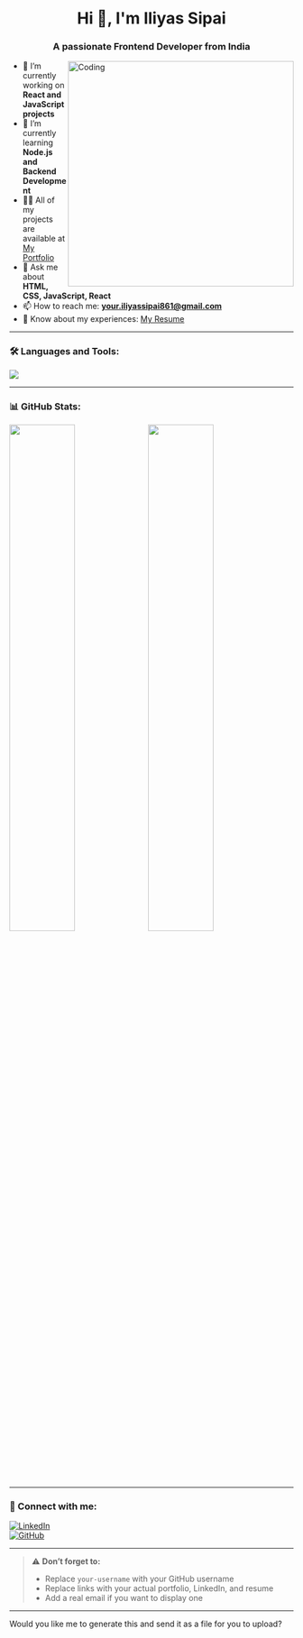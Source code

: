 <h1 align="center">Hi 👋, I'm Iliyas Sipai</h1>
<h3 align="center">A passionate Frontend Developer from India</h3>

<img align="right" alt="Coding" width="400" src="https://cdn.dribbble.com/users/1162077/screenshots/3848914/media/320984a9ca58b9024f1a1ab19a22f3eb.gif">

- 🔭 I’m currently working on **React and JavaScript projects**
- 🌱 I’m currently learning **Node.js and Backend Development**
- 👨‍💻 All of my projects are available at [My Portfolio]((https://portfolio-sipai-iliyas-projects.vercel.app/))
- 💬 Ask me about **HTML, CSS, JavaScript, React**
- 📫 How to reach me: **your.iliyassipai861@gmail.com**
- 📄 Know about my experiences: [My Resume](https://your-resume-link.com)

---

### 🛠️ Languages and Tools:
<p>
  <img src="https://skillicons.dev/icons?i=html,css,js,react,bootstrap,git,github,vscode" />
</p>

---

### 📊 GitHub Stats:

<p>
  <img width="48%" src="https://github-readme-stats.vercel.app/api?username=your-username&show_icons=true&theme=radical" />
  <img width="48%" src="https://github-readme-streak-stats.herokuapp.com/?user=your-username&theme=radical" />
</p>

---

### 🔗 Connect with me:

[![LinkedIn](https://img.shields.io/badge/LinkedIn-blue?style=flat&logo=linkedin)](https://linkedin.com/in/your-link)  
[![GitHub](https://img.shields.io/badge/GitHub-black?style=flat&logo=github)](https://github.com/your-username)

---

> ⚠️ **Don’t forget to:**
> - Replace `your-username` with your GitHub username
> - Replace links with your actual portfolio, LinkedIn, and resume
> - Add a real email if you want to display one

---

Would you like me to generate this and send it as a file for you to upload?
